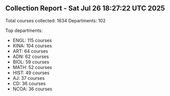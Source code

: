 ## Collection Report - Sat Jul 26 18:27:22 UTC 2025

Total courses collected: 1634
Departments: 102

Top departments:
  - ENGL: 115 courses
  - KINA: 104 courses
  - ART: 64 courses
  - ADN: 62 courses
  - BIOL: 59 courses
  - MATH: 52 courses
  - HIST: 49 courses
  - AJ: 37 courses
  - CD: 36 courses
  - NCOA: 36 courses
